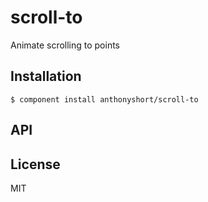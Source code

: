 
# scroll-to

  Animate scrolling to points

## Installation

    $ component install anthonyshort/scroll-to

## API

   

## License

  MIT
